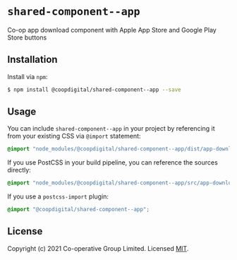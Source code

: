 # `shared-component--app`
Co-op app download component with Apple App Store and Google Play Store buttons

## Installation
Install via `npm`:
```bash
$ npm install @coopdigital/shared-component--app --save
```

## Usage
You can include `shared-component--app` in your project by referencing it from your existing CSS via `@import` statement:
```css
@import "node_modules/@coopdigital/shared-component--app/dist/app-download.css";
```

If you use PostCSS in your build pipeline, you can reference the sources directly:
```css
@import "node_modules/@coopdigital/shared-component--app/src/app-download.pcss";
```

If you use a `postcss-import` plugin:
```css
@import "@coopdigital/shared-component--app";
```


## License
Copyright (c) 2021 Co-operative Group Limited.
Licensed [MIT](https://github.com/coopdigital/coop-frontend/blob/master/LICENSE).

